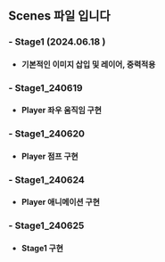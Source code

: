## Scenes 파일 입니다
 ### - Stage1 (2024.06.18 ) 
 - #### 기본적인 이미지 삽입 및 레이어, 중력적용
 ### - Stage1_240619 
- ####  Player 좌우 움직임 구현
 ### - Stage1_240620
- ####  Player 점프 구현
 ### - Stage1_240624
- ####  Player 애니메이션 구현
 ### - Stage1_240625
- ####  Stage1 구현
